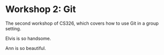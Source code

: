 # Workshop 2: Git

The second workshop of CS326, which covers how to use Git in a group setting.

Elvis is so handsome.

Ann is so beautiful.
